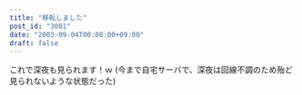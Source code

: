 ```yaml
---
title: "移転しました"
post_id: "3081"
date: "2003-09-04T00:00:00+09:00"
draft: false
---
```



これで深夜も見られます！ｗ (今まで自宅サーバで、深夜は回線不調のため殆ど見られないような状態だった)
